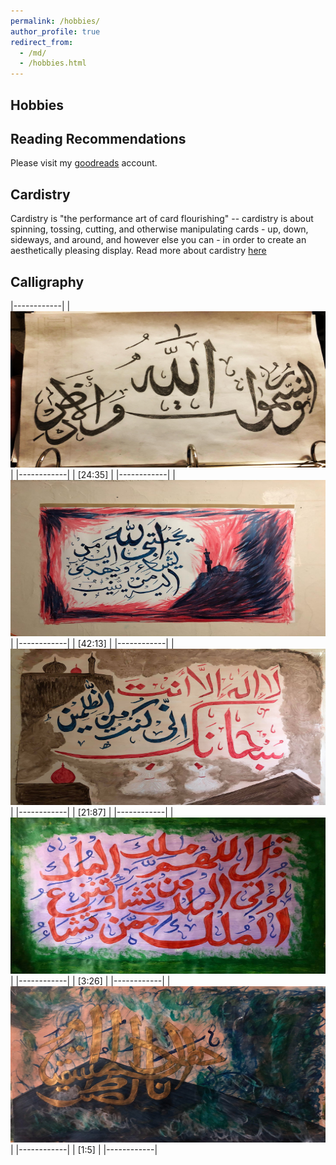 ```yaml
---
permalink: /hobbies/
author_profile: true
redirect_from: 
  - /md/
  - /hobbies.html
---
```


## Hobbies

## Reading Recommendations
Please visit my [goodreads](https://www.goodreads.com/user/show/126347827-husnain-mubarik) account.

## Cardistry
Cardistry is "the performance art of card flourishing" -- cardistry is about spinning, tossing, cutting, and otherwise manipulating cards - up, down, sideways, and around, and however else you can - in order to create an aesthetically pleasing display.
Read more about cardistry [here](https://playingcarddecks.com/blogs/all-in/what-is-cardistry)

## Calligraphy 

|------------|
| <img src="../images/art-1.jpg" width="250%" height="250">  | 
|------------|
| [24:35]      |
|------------|
| <img src="../images/art-2.jpg" width="250%" height="250">  | 
|------------|
| [42:13]      |
|------------|
| <img src="../images/art-3.jpg" width="250%" height="250">  | 
|------------|
| [21:87]      |
|------------|
| <img src="../images/art-4.jpg" width="250%" height="250">  | 
|------------|
| [3:26]      |
|------------|
| <img src="../images/art-5.jpg" width="250%" height="250">  | 
|------------|
| [1:5]      |
|------------|

